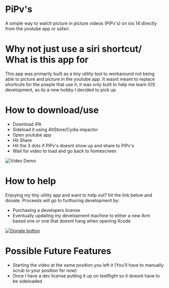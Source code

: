 # PiPv's

A simple way to watch picture in picture videos (PiPv's) on ios 14 directly from the youtube app or safari.

# Why not just use a siri shortcut/ What is this app for

This app was primarily built as a tiny utility tool to workaround not being able to picture and picture in the youtube app.
It wasnt meant to replace shortcuts for the poeple that use it, it was only built to help me learn iOS development, as its a new hobby I decided to pick up.


# How to download/use

- Download iPA
- Sideload it using AltStore/Cydia impactor
- Open youtube app
- Hit Share 
- Hit the 3 dots if PiPv's doesnt show up and share to PiPv's
- Wait for video to load and go back to homescreen

![Video Demo](ezgif.com-video-to-gif.gif)



# How to help

Enjoying my tiny utility app and want to help out? hit the link below and donate. Proceeds will go to furthuring development by:

- Purchasing a developers license
- Eventually updating my development machine to either a new Arm based one or one that doesnt hang when opening Xcode

[![Donate button](https://www.paypalobjects.com/en_US/i/btn/btn_donateCC_LG.gif)](https://www.paypal.me/csdev571)


# Possible Future Features

- Starting the video at the same position you left it (You'll have to manually scrub to your position for now)
- Once I have a dev license putting it up on testflight so it doesnt have to be sideloaded

